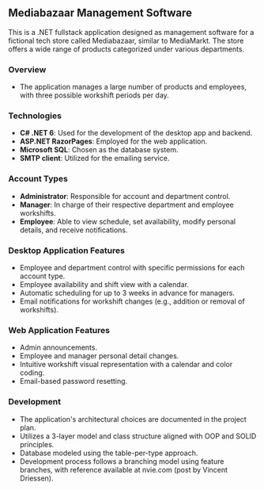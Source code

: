 ## Mediabazaar Management Software

This is a .NET fullstack application designed as management software for a fictional tech store called Mediabazaar, similar to MediaMarkt. The store offers a wide range of products categorized under various departments.

### Overview
- The application manages a large number of products and employees, with three possible workshift periods per day.

### Technologies
- **C# .NET 6**: Used for the development of the desktop app and backend.
- **ASP.NET RazorPages**: Employed for the web application.
- **Microsoft SQL**: Chosen as the database system.
- **SMTP client**: Utilized for the emailing service.

### Account Types
- **Administrator**: Responsible for account and department control.
- **Manager**: In charge of their respective department and employee workshifts.
- **Employee**: Able to view schedule, set availability, modify personal details, and receive notifications.

### Desktop Application Features
- Employee and department control with specific permissions for each account type.
- Employee availability and shift view with a calendar.
- Automatic scheduling for up to 3 weeks in advance for managers.
- Email notifications for workshift changes (e.g., addition or removal of workshifts).

### Web Application Features
- Admin announcements.
- Employee and manager personal detail changes.
- Intuitive workshift visual representation with a calendar and color coding.
- Email-based password resetting.

### Development
- The application's architectural choices are documented in the project plan.
- Utilizes a 3-layer model and class structure aligned with OOP and SOLID principles.
- Database modeled using the table-per-type approach.
- Development process follows a branching model using feature branches, with reference available at nvie.com (post by Vincent Driessen).
